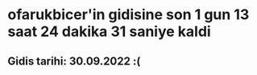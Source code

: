 # ofarukbicer'in gidisine son 1 gun 13 saat 24 dakika 31 saniye kaldi

## Gidis tarihi: 30.09.2022 :(